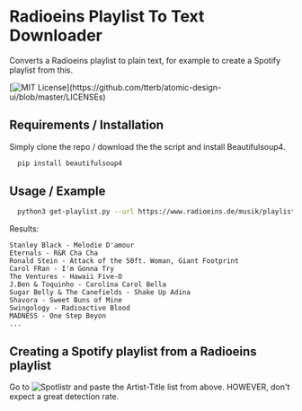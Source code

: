 # Radioeins Playlist To Text Downloader

Converts a Radioeins playlist to plain text, for example to create a Spotify playlist from this.

[![MIT License](https://img.shields.io/apm/l/atomic-design-ui.svg?)](https://github.com/tterb/atomic-design-ui/blob/master/LICENSEs)

  
## Requirements / Installation

Simply clone the repo / download the the script and install Beautifulsoup4.

```bash
  pip install beautifulsoup4
```
    
## Usage / Example

```bash
  python3 get-playlist.py --url https://www.radioeins.de/musik/playlists.htm/from\=31-07-2021_00-00/to\=01-08-2021_00-00/sendung\=%21content%21rbb%21rad%21programm%21sendungen%21tanzhalle%21index.html
```

Results:
```
Stanley Black - Melodie D'amour
Eternals - R&R Cha Cha
Ronald Stein - Attack of the 50ft. Woman, Giant Footprint
Carol FRan - I'm Gonna Try
The Ventures - Hawaii Five-O
J.Ben & Toquinho - Carolina Carol Bella
Sugar Belly & The Canefields - Shake Up Adina
Shavora - Sweet Buns of Mine
Swingology - Radioactive Blood
MADNESS - One Step Beyon
...
```

## Creating a Spotify playlist from a Radioeins playlist

Go to ![Spotlistr](https://www.spotlistr.com/search/textbox) and paste the Artist-Title list from above. HOWEVER, don't expect a great detection rate.
